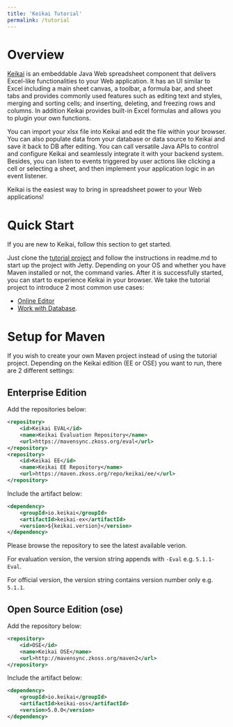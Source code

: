 ```yaml
---
title: 'Keikai Tutorial'
permalink: /tutorial
---
```


# Overview
 [Keikai](https://keikai.io/) is an embeddable Java Web spreadsheet component that delivers Excel-like functionalities to your Web application. It has an UI similar to Excel including a main sheet canvas, a toolbar, a formula bar, and sheet tabs and provides commonly used features such as editing text and styles, merging and sorting cells; and inserting, deleting, and freezing rows and columns. In addition Keikai provides built-in Excel formulas and allows you to plugin your own functions.

You can import your xlsx file into Keikai and edit the file within your browser. You can also populate data from your database or data source to Keikai and save it back to DB after editing. You can call versatile Java APIs to control and configure Keikai and seamlessly integrate it with your backend system. Besides, you can listen to events triggered by user actions like clicking a cell or selecting a sheet, and then implement your application logic in an event listener.

Keikai is the easiest way to bring in spreadsheet power to your Web applications!

# Quick Start
If you are new to Keikai, follow this section to get started. 

Just clone the [tutorial project](https://github.com/keikai/keikai-tutorial) and follow the instructions in readme.md to start up the project with Jetty. Depending on your OS and whether you have Maven installed or not, the command varies. After it is successfully started, you can start to experience Keikai in your browser.
We take the tutorial project to introduce 2 most common use cases: 
* [Online Editor](https://doc.keikai.io/tutorial/editor)
* [Work with Database](https://doc.keikai.io/tutorial/database).

# Setup for Maven
If you wish to create your own Maven project instead of using the tutorial project. Depending on the Keikai edition (EE or OSE) you want to run, there are 2 different settings:


## Enterprise Edition
Add the repositories below:
```xml
<repository>
    <id>Keikai EVAL</id>
    <name>Keikai Evaluation Repository</name>
    <url>https://mavensync.zkoss.org/eval</url>
</repository>
<repository>
    <id>Keikai EE</id>
    <name>Keikai EE Repository</name>
    <url>https://maven.zkoss.org/repo/keikai/ee/</url>
</repository>
```

Include the artifact below:
```xml
<dependency>
    <groupId>io.keikai</groupId>
    <artifactId>keikai-ex</artifactId>
    <version>${keikai.version}</version>
</dependency>
```
Please browse the repository to see the latest available verion. 

For evaluation version, the version string appends with `-Eval` e.g. `5.1.1-Eval`.

For official version, the version string contains version number only e.g. `5.1.1`.


## Open Source Edition (ose)
Add the repository below:
```xml
<repository>
    <id>OSE</id>
    <name>Keikai OSE</name>
    <url>http://mavensync.zkoss.org/maven2</url>
</repository>
```

Include the artifact below:

```xml
<dependency>
    <groupId>io.keikai</groupId>
    <artifactId>keikai-oss</artifactId>
    <version>5.0.0</version>
</dependency>
```
